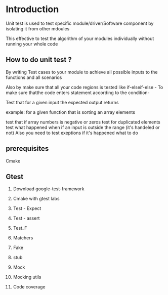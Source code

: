 # Introduction

Unit test is used to test specific module/driver/Software component by isolating it from other mdoules

This effective to test the algorithm of your modules individually without running your whole code 


## How to do unit test ?

By writing Test cases to your module to achieve all possible inputs to the functions and all scenarios

Also by make sure that all your code regions is tested like 
if-elseif-else - To make sure thatthe code enters statement according to the condition-

Test that for a given input the expected output returns

example: 
for a given function that is sorting an array elements

test that if array numbers is negative or zeros
test for duplicated elements
test what happened when if an input is outside the range (it's handeled or not) 
Also you need to test exeptions if it's happened what to do


## prerequisites

Cmake


## Gtest

1. Download google-test-framework

2. Cmake with gtest labs

3. Test - Expect

4. Test - assert

5. Test_F

6. Matchers

7. Fake

8. stub

9. Mock

10. Mocking utils

11. Code coverage